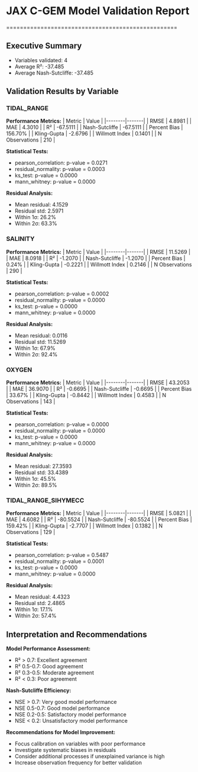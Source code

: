 # JAX C-GEM Model Validation Report
==================================================

## Executive Summary
- Variables validated: 4
- Average R²: -37.485
- Average Nash-Sutcliffe: -37.485

## Validation Results by Variable

### TIDAL_RANGE
**Performance Metrics:**
| Metric | Value |
|--------|-------|
| RMSE | 4.8981 |
| MAE | 4.3010 |
| R² | -67.5111 |
| Nash-Sutcliffe | -67.5111 |
| Percent Bias | 156.70% |
| Kling-Gupta | -2.6796 |
| Willmott Index | 0.1401 |
| N Observations | 210 |

**Statistical Tests:**
- pearson_correlation: p-value = 0.0271
- residual_normality: p-value = 0.0003
- ks_test: p-value = 0.0000
- mann_whitney: p-value = 0.0000

**Residual Analysis:**
- Mean residual: 4.1529
- Residual std: 2.5971
- Within 1σ: 26.2%
- Within 2σ: 63.3%

### SALINITY
**Performance Metrics:**
| Metric | Value |
|--------|-------|
| RMSE | 11.5269 |
| MAE | 8.0918 |
| R² | -1.2070 |
| Nash-Sutcliffe | -1.2070 |
| Percent Bias | 0.24% |
| Kling-Gupta | -0.2221 |
| Willmott Index | 0.2146 |
| N Observations | 290 |

**Statistical Tests:**
- pearson_correlation: p-value = 0.0002
- residual_normality: p-value = 0.0000
- ks_test: p-value = 0.0000
- mann_whitney: p-value = 0.0000

**Residual Analysis:**
- Mean residual: 0.0116
- Residual std: 11.5269
- Within 1σ: 67.9%
- Within 2σ: 92.4%

### OXYGEN
**Performance Metrics:**
| Metric | Value |
|--------|-------|
| RMSE | 43.2053 |
| MAE | 36.9070 |
| R² | -0.6695 |
| Nash-Sutcliffe | -0.6695 |
| Percent Bias | 33.67% |
| Kling-Gupta | -0.8442 |
| Willmott Index | 0.4583 |
| N Observations | 143 |

**Statistical Tests:**
- pearson_correlation: p-value = 0.0000
- residual_normality: p-value = 0.0000
- ks_test: p-value = 0.0000
- mann_whitney: p-value = 0.0000

**Residual Analysis:**
- Mean residual: 27.3593
- Residual std: 33.4389
- Within 1σ: 45.5%
- Within 2σ: 89.5%

### TIDAL_RANGE_SIHYMECC
**Performance Metrics:**
| Metric | Value |
|--------|-------|
| RMSE | 5.0821 |
| MAE | 4.6082 |
| R² | -80.5524 |
| Nash-Sutcliffe | -80.5524 |
| Percent Bias | 159.42% |
| Kling-Gupta | -2.7707 |
| Willmott Index | 0.1382 |
| N Observations | 129 |

**Statistical Tests:**
- pearson_correlation: p-value = 0.5487
- residual_normality: p-value = 0.0001
- ks_test: p-value = 0.0000
- mann_whitney: p-value = 0.0000

**Residual Analysis:**
- Mean residual: 4.4323
- Residual std: 2.4865
- Within 1σ: 17.1%
- Within 2σ: 57.4%

## Interpretation and Recommendations

**Model Performance Assessment:**
- R² > 0.7: Excellent agreement
- R² 0.5-0.7: Good agreement
- R² 0.3-0.5: Moderate agreement
- R² < 0.3: Poor agreement

**Nash-Sutcliffe Efficiency:**
- NSE > 0.7: Very good model performance
- NSE 0.5-0.7: Good model performance
- NSE 0.2-0.5: Satisfactory model performance
- NSE < 0.2: Unsatisfactory model performance

**Recommendations for Model Improvement:**
- Focus calibration on variables with poor performance
- Investigate systematic biases in residuals
- Consider additional processes if unexplained variance is high
- Increase observation frequency for better validation
